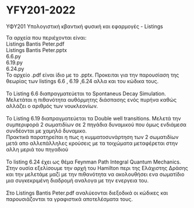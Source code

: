# YFY201-2022
ΥΦΥ201 Υπολογιστική κβαντική φυσική και εφαρμογές - Listings

Τα αρχεία που περιέχονται είναι:<br />
Listings Bantis Peter.pdf<br />
Listings Bantis Peter.pptx<br />
6.6.py<br />
6.19.py<br />
6.24.py<br />
Το αρχείο .pdf είναι ίδιο με το .pptx. Προκειται για την παρουσίαση της θεωρίας των listings 6.6 , 6.19 ,6.24 αλλα και του κώδικα τους.<br /><br />
Το Listing 6.6 διαπραγματεύεται τo Spontaneus Decay Simulation. Μελετάται η πιθανότητα αυθόρμητης διάσπασης ενός πυρήνα καθώς αλλάζει ο αριθμός των νουκλεονίων.<br /><br />
Το Listing 6.19 διαπραγματεύεται τα Double well transitions. Μελετά την συμπεριφορά 2 σωματιδίων σε 2 πηγάδια δυναμικού που όμως ενδιάμεσα συνδέονται με χαμηλό δυναμικο.<br /> Πρακτικά παρατηρείται η πως η κυμματοσυνάρτηση των 2 σωματιδίων μετά απο αλλεπάλληλες κρούσεις με τα τοιχώματα μεταφέρεται στην αλλη μεριά του πηγαδιού <br /><br />
Το listing 6.24 έχει ως θέμα Feynman Path Integral Quantum Mechanics. Στην ουσία εξελίσουμε την αρχή του Hamilton περι της Ελάχιστης Δράσης και την μελετάμε μαζί με την πιθανότητα να ακολουθήσει ενα σωματίδιο μια συγκεκριμένη διαδρομή αναλογα με την ενεργεια του.<br /><br />
Στο Listings Bantis Peter.pdf αναλύεονται διεξοδικά οι κώδικες και παρουσιάζονται τα γραφιστικά αποτελέσματα τους.
